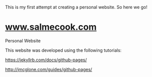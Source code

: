 This is my first attempt at creating a personal website. So here we go!

# www.salmecook.com
Personal Website


This website was developed using the following tutorials:

https://jekyllrb.com/docs/github-pages/

http://jmcglone.com/guides/github-pages/

